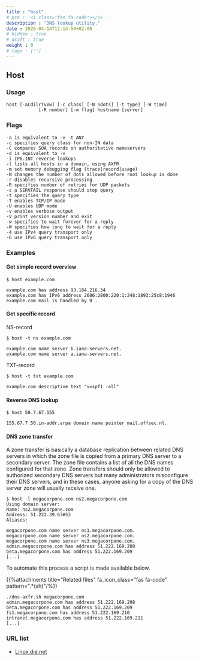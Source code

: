 ```yaml
---
title : "host"
# pre : '<i class="fas fa-code"></i> '
description : "DNS lookup utility."
date : 2020-04-14T12:14:50+02:00
# hidden : true
# draft : true
weight : 0
# tags : ['']
---
```


## Host

### Usage

```plain
host [-aCdilrTvVw] [-c class] [-N ndots] [-t type] [-W time]
            [-R number] [-m flag] hostname [server]
```

### Flags

```plain
-a is equivalent to -v -t ANY
-c specifies query class for non-IN data
-C compares SOA records on authoritative nameservers
-d is equivalent to -v
-i IP6.INT reverse lookups
-l lists all hosts in a domain, using AXFR
-m set memory debugging flag (trace|record|usage)
-N changes the number of dots allowed before root lookup is done
-r disables recursive processing
-R specifies number of retries for UDP packets
-s a SERVFAIL response should stop query
-t specifies the query type
-T enables TCP/IP mode
-U enables UDP mode
-v enables verbose output
-V print version number and exit
-w specifies to wait forever for a reply
-W specifies how long to wait for a reply
-4 use IPv4 query transport only
-6 use IPv6 query transport only
```

### Examples

#### Get simple record overview

```plain
$ host example.com

example.com has address 93.184.216.34
example.com has IPv6 address 2606:2800:220:1:248:1893:25c8:1946
example.com mail is handled by 0 .
```

#### Get specific record

NS-record

```plain
$ host -t ns example.com

example.com name server b.iana-servers.net.
example.com name server a.iana-servers.net.
```

TXT-record

```plain
$ host -t txt example.com

example.com descriptive text "v=spf1 -all"
```

#### Reverse DNS lookup

```plain
$ host 50.7.67.155

155.67.7.50.in-addr.arpa domain name pointer mail.offsec.nl.
```

#### DNS zone transfer

A zone transfer is basically a database replication between related DNS servers in which the zone file is copied from a primary DNS server to a secondary server. The zone file contains a list of all the DNS names configured for that zone. Zone transfers should only be allowed to authorized secondary DNS servers but many administrators misconfigure their DNS servers, and in these cases, anyone asking for a copy of the DNS server zone will usually receive one.

```plain
$ host -l megacorpone.com ns2.megacorpone.com
Using domain server:
Name: ns2.megacorpone.com
Address: 51.222.39.63#53
Aliases: 

megacorpone.com name server ns1.megacorpone.com.
megacorpone.com name server ns2.megacorpone.com.
megacorpone.com name server ns3.megacorpone.com.
admin.megacorpone.com has address 51.222.169.208
beta.megacorpone.com has address 51.222.169.209
[...]
```

To automate this process a script is made available below.

{{%attachments title="Related files" fa_icon_class="fas fa-code" pattern=".*(sh)"/%}}

```plain
./dns-axfr.sh megacorpone.com
admin.megacorpone.com has address 51.222.169.208
beta.megacorpone.com has address 51.222.169.209
fs1.megacorpone.com has address 51.222.169.210
intranet.megacorpone.com has address 51.222.169.211
[...]
```

### URL list

* [Linux.die.net](https://linux.die.net/man/1/host)
